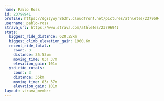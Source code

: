 ```yaml
---
name: Pablo Ross
id: 23796941
profile: https://dgalywyr863hv.cloudfront.net/pictures/athletes/23796941/14615399/1/large.jpg
username: pablo-ross
strava_url: https://www.strava.com/athletes/23796941
stats:
  biggest_ride_distance: 620.25km
  biggest_climb_elevation_gain: 1960.6m
  recent_ride_totals:
    count: 3
    distance: 35.53km
    moving_time: 03h 37m
    elevation_gain: 101m
  ytd_ride_totals:
    count: 3
    distance: 35km
    moving_time: 03h 37m
    elevation_gain: 101m
layout: strava_member
--- 
```

